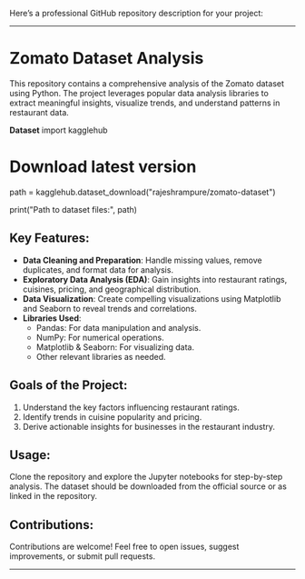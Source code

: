 Here’s a professional GitHub repository description for your project:  

---

# Zomato Dataset Analysis  
This repository contains a comprehensive analysis of the Zomato dataset using Python. The project leverages popular data analysis libraries to extract meaningful insights, visualize trends, and understand patterns in restaurant data.  

**Dataset**
import kagglehub

# Download latest version
path = kagglehub.dataset_download("rajeshrampure/zomato-dataset")

print("Path to dataset files:", path)

## Key Features:  
- **Data Cleaning and Preparation**: Handle missing values, remove duplicates, and format data for analysis.  
- **Exploratory Data Analysis (EDA)**: Gain insights into restaurant ratings, cuisines, pricing, and geographical distribution.  
- **Data Visualization**: Create compelling visualizations using Matplotlib and Seaborn to reveal trends and correlations.  
- **Libraries Used**:  
  - Pandas: For data manipulation and analysis.  
  - NumPy: For numerical operations.  
  - Matplotlib & Seaborn: For visualizing data.  
  - Other relevant libraries as needed.  

## Goals of the Project:  
1. Understand the key factors influencing restaurant ratings.  
2. Identify trends in cuisine popularity and pricing.  
3. Derive actionable insights for businesses in the restaurant industry.  

## Usage:  
Clone the repository and explore the Jupyter notebooks for step-by-step analysis. The dataset should be downloaded from the official source or as linked in the repository.  

## Contributions:  
Contributions are welcome! Feel free to open issues, suggest improvements, or submit pull requests.  

---
